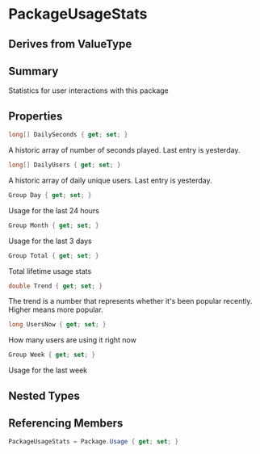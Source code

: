 # PackageUsageStats

## Derives from ValueType

## Summary

Statistics for user interactions with this package
## Properties

```c#
long[] DailySeconds { get; set; } 
```
A historic array of number of seconds played. Last entry is yesterday.
```c#
long[] DailyUsers { get; set; } 
```
A historic array of daily unique users. Last entry is yesterday.
```c#
Group Day { get; set; } 
```
Usage for the last 24 hours
```c#
Group Month { get; set; } 
```
Usage for the last 3 days
```c#
Group Total { get; set; } 
```
Total lifetime usage stats
```c#
double Trend { get; set; } 
```
The trend is a number that represents whether it's been popular recently. Higher means more popular.
```c#
long UsersNow { get; set; } 
```
How many users are using it right now
```c#
Group Week { get; set; } 
```
Usage for the last week
## Nested Types

## Referencing Members

```c#
PackageUsageStats = Package.Usage { get; set; } 
```
